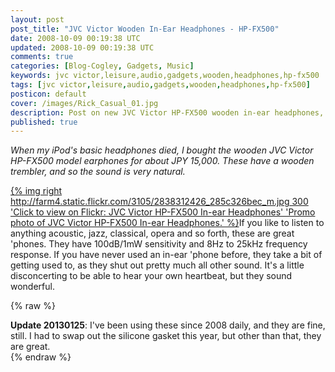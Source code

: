 ```yaml
---           
layout: post
post_title: "JVC Victor Wooden In-Ear Headphones - HP-FX500"
date: 2008-10-09 00:19:38 UTC
updated: 2008-10-09 00:19:38 UTC
comments: true
categories: [Blog-Cogley, Gadgets, Music]
keywords: jvc victor,leisure,audio,gadgets,wooden,headphones,hp-fx500
tags: [jvc victor,leisure,audio,gadgets,wooden,headphones,hp-fx500]
posticon: default
cover: /images/Rick_Casual_01.jpg
description: Post on new JVC Victor HP-FX500 wooden in-ear headphones, by Rick Cogley.
published: true
---
```


_When my iPod's basic headphones died, I bought the wooden JVC Victor HP-FX500 model earphones for about JPY 15,000. These have a wooden trembler, and so the sound is very natural._ 

<!--more--> 

[{% img right http://farm4.static.flickr.com/3105/2838312426_285c326bec_m.jpg 300 'Click to view on Flickr: JVC Victor HP-FX500 In-ear Headphones' 'Promo photo of JVC Victor HP-FX500 In-ear Headphones.' %}](http://www.flickr.com/photos/81796435@N00/2838312426)If you like to listen to anything acoustic, jazz, classical, opera and so forth, these are great 'phones. They have 100dB/1mW sensitivity and 8Hz to 25kHz frequency response. If you have never used an in-ear 'phone before, they take a bit of getting used to, as they shut out pretty much all other sound. It's a little disconcerting to be able to hear your own heartbeat, but they sound wonderful.

{% raw %}<div class="alert alert-success"><strong>Update 20130125</strong>: I've been using these since 2008 daily, and they are fine, still. I had to swap out the silicone gasket this year, but other than that, they are great.</div>{% endraw %}

 

